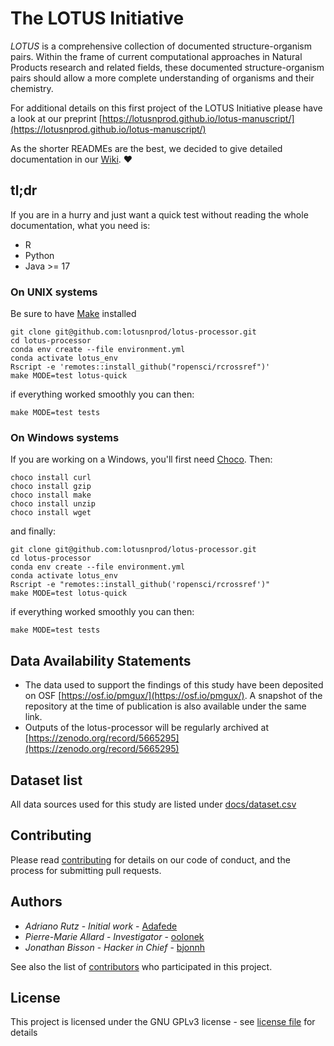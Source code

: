 # The LOTUS Initiative

*LOTUS* is a comprehensive collection of documented structure-organism pairs.
Within the frame of current computational approaches in Natural Products research and related fields, 
these documented structure-organism pairs should allow a more complete understanding of organisms and their chemistry.

For additional details on this first project of the LOTUS Initiative please have a look at our preprint [https://lotusnprod.github.io/lotus-manuscript/](https://lotusnprod.github.io/lotus-manuscript/)

As the shorter READMEs are the best, we decided to give detailed documentation in our [Wiki](https://github.com/lotusnprod/lotus-processor/wiki). ❤️

## tl;dr

If you are in a hurry and just want a quick test without reading the whole documentation, what you need is:

- R
- Python
- Java >= 17

### On UNIX systems
Be sure to have [Make](https://www.gnu.org/software/make) installed

```
git clone git@github.com:lotusnprod/lotus-processor.git
cd lotus-processor
conda env create --file environment.yml
conda activate lotus_env
Rscript -e 'remotes::install_github("ropensci/rcrossref")'
make MODE=test lotus-quick
```

if everything worked smoothly you can then:

```
make MODE=test tests
```

### On Windows systems
If you are working on a Windows, you'll first need [Choco](https://chocolatey.org/install).
Then:

```
choco install curl
choco install gzip
choco install make
choco install unzip
choco install wget
```

and finally:
```
git clone git@github.com:lotusnprod/lotus-processor.git
cd lotus-processor
conda env create --file environment.yml
conda activate lotus_env
Rscript -e "remotes::install_github('ropensci/rcrossref')"
make MODE=test lotus-quick
```

if everything worked smoothly you can then:

```
make MODE=test tests
```

## Data Availability Statements

- The data used to support the findings of this study have been deposited on OSF [https://osf.io/pmgux/](https://osf.io/pmgux/).
A snapshot of the repository at the time of publication is also available under the same link.
- Outputs of the lotus-processor will be regularly archived at [https://zenodo.org/record/5665295](https://zenodo.org/record/5665295)


## Dataset list

All data sources used for this study are listed under [docs/dataset.csv](docs/dataset.csv)

## Contributing

Please read [contributing](CONTRIBUTING.md) for details on our code of conduct, and the process for submitting pull requests.

## Authors

- *Adriano Rutz* - _Initial work_ - [Adafede](https://github.com/Adafede)
- *Pierre-Marie Allard* - _Investigator_ - [oolonek](https://github.com/oolonek)
- *Jonathan Bisson* - _Hacker in Chief_ - [bjonnh](https://github.com/bjonnh)

See also the list of [contributors](https://github.com/lotusnprod/lotus-processor/-/project_members) who participated in this project.

## License

This project is licensed under the GNU GPLv3 license - see [license file](LICENSE.md) for details
